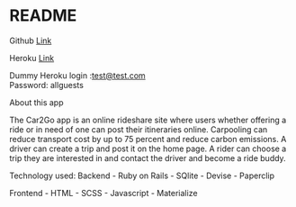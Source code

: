 # README

Github [Link](https://github.com/StefCharles22/ride2GoApp)

Heroku [Link](https://ride2goapp.herokuapp.com/)

Dummy Heroku login :test@test.com  
             Password: allguests

About this app

The Car2Go app is an online rideshare site where users whether offering a ride or in need of one can post their itineraries online. Carpooling can reduce transport cost by up to 75 percent and reduce carbon emissions. A driver can create a trip and post it on the home page. A rider can choose a trip they are interested in and contact the driver and become a ride buddy.

Technology used:
  Backend
    - Ruby on Rails
    - SQlite
    - Devise
    - Paperclip

  Frontend
    - HTML
    - SCSS
    - Javascript
    - Materialize
